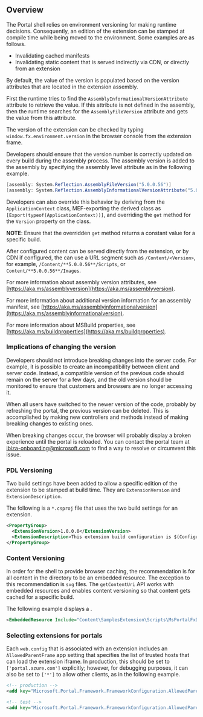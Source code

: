 
## Overview

The Portal shell relies on environment versioning for making runtime decisions. Consequently, an edition of the extension can be stamped at compile time while being moved to the environment. Some examples are as follows.

* Invalidating cached manifests
* Invalidating static content that is served indirectly via CDN, or directly from an extension

By default, the value of the version is populated based on the version attributes that are located in the extension assembly.

First the runtime tries to find the `AssemblyInformationalVersionAttribute` attribute to retrieve the value. If this attribute is not defined in the assembly, then the runtime searches for the `AssemblyFileVersion` attribute and gets the value from this attribute.

The version of the extension can be checked by typing `window.fx.environment.version` in the browser console from the extension frame.

Developers should ensure that the version number is correctly updated on every build during the assembly process. The assembly version is added to the assembly by specifying the assembly level attribute as in the following example. 

```cs
[assembly: System.Reflection.AssemblyFileVersion("5.0.0.56")]
[assembly: System.Reflection.AssemblyInformationalVersionAttribute("5.0.0.56 (COMPUTER.150701-1627)")]
```

<!--TODO: Determine the expansion for the acronym MEF. -->

Developers can also override this behavior by deriving from the `ApplicationContext` class,  MEF-exporting the derived class as `[Export(typeof(ApplicationContext))]`, and overriding the `get` method for the `Version` property on the class. 

**NOTE**:  Ensure that the overridden `get` method returns a constant value for a specific build.

After configured content can be served directly from the extension, or by CDN if configured, the      can use  a URL segment such as `/Content/<Version>`, for example, `/Content/**5.0.0.56**/Scripts`, or `Content/**5.0.0.56**/Images`.

For more information about assembly version attributes, see [https://aka.ms/assemblyversion](https://aka.ms/assemblyversion).

For more information about additional version information for an assembly manifest, see [https://aka.ms/assemblyinformationalversion](https://aka.ms/assemblyinformationalversion).

<!--TODO: Determine whether the folloiwing link is internal only, or if there is another link that is available to all developers. -->
For more information about MSBuild properties, see [https://aka.ms/buildproperties](https://aka.ms/buildproperties).

### Implications of changing the version

Developers should not introduce breaking changes into the server code. For example, it is possible to create an incompatibility between client and server code. Instead, a compatible version of the previous code should remain on the server for a few days, and the old version should be monitored to ensure that customers and browsers are no longer accessing it. 

When all users have switched to the newer version of the code, probably by refreshing the portal, the previous version can be deleted. This is  accomplished by making new controllers and methods instead of making breaking changes to existing ones. 

When breaking changes occur, the browser will probably display a broken experience until the portal is reloaded. You can contact the portal team  at <a href="mailto:ibiza-onboarding@microsoft.com?subject=Breaking Change">ibiza-onboarding@microsoft.com</a> to find a way to resolve or circumvent this issue.

### PDL Versioning

Two build settings have been added to allow a specific edition of the extension  to be stamped at build time. They are `ExtensionVersion` and `ExtensionDescription`.

The following is a `*.csproj` file that uses the two build settings for an extension.

```xml
<PropertyGroup>
  <ExtensionVersion>1.0.0.0</ExtensionVersion>
  <ExtensionDescription>This extension build configuration is $(Configuration)</ExtensionDescription>
</PropertyGroup>
```

### Content Versioning

In order for the shell to provide browser caching, the recommendation is for all content in the  directory to be an embedded resource. The exception to this recommendation is `svg` files. The `getContentUri` API works with embedded resources and enables content versioning so that content gets cached for a specific build.

The following example displays a .

```xml
<EmbeddedResource Include="Content\SamplesExtension\Scripts\MsPortalFxDocs.js" />
```

### Selecting extensions for portals

Each `web.config` that is associated with an extension includes an `AllowedParentFrame` app setting that specifies the list of trusted hosts that can load the extension iframe. In production, this should be set to `['portal.azure.com']` explicitly; however, for debugging purposes, it  can also be set to `['*']` to allow other clients, as in the following example.

```xml
<!-- production -->
<add key="Microsoft.Portal.Framework.FrameworkConfiguration.AllowedParentFrame" value="['portal.azure.com']" />

<!-- test -->
<add key="Microsoft.Portal.Framework.FrameworkConfiguration.AllowedParentFrame" value="['*']" />
```